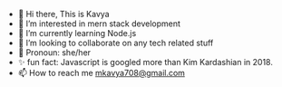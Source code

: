 - 👋 Hi there, This is Kavya
- 👀 I’m interested in mern stack development
- 🌱 I’m currently learning Node.js
- 💞️ I’m looking to collaborate on any tech related stuff
- 🌈 Pronoun: she/her
- ✨ fun fact: Javascript is googled more than Kim Kardashian in 2018.
- 📫 How to reach me mkavya708@gmail.com

<!---
kavya371/kavya371 is a ✨ special ✨ repository because its `README.md` (this file) appears on your GitHub profile.
You can click the Preview link to take a look at your changes.
--->
